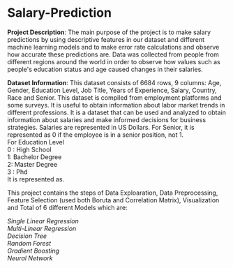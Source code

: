 # Salary-Prediction

**Project Description**:
  The main purpose of the project is to make salary predictions by using descriptive
features in our dataset and different machine learning models and to make error rate
calculations and observe how accurate these predictions are. Data was collected from people
from different regions around the world in order to observe how values such as people's
education status and age caused changes in their salaries.

**Dataset Information**:
  This dataset consists of 6684 rows, 9 columns: Age, Gender, Education Level, Job
Title, Years of Experience, Salary, Country, Race and Senior. This dataset is compiled from
employment platforms and some surveys. It is useful to obtain information about labor
market trends in different professions. It is a dataset that can be used and analyzed to obtain
information about salaries and make informed decisions for business strategies. Salaries are
represented in US Dollars. For Senior, it is represented as 0 if the employee is in a senior
position, not 1.   
For Education Level   
0 : High School   
1: Bachelor Degree  
2: Master Degree  
3 : Phd  
It is represented as.   
  
This project contains the steps of Data Exploaration, Data Preprocessing, Feature Selection (used both Boruta and Correlation Matrix), Visualization and Total of 6 different Models which are:
  
*Single Linear Regression*  
*Multi-Linear Regression*  
*Decision Tree*  
*Random Forest*  
*Gradient Boosting*  
*Neural Network*

